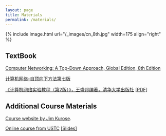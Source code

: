 ```yaml
---
layout: page
title: Materials
permalink: /materials/
---
```


{% include image.html url="/_images/cn_8th.jpg" width=175 align="right" %}

## TextBook

[Computer Networking: A Top-Down Approach, Global Edition, 8th Edition](https://github.com/TimorYang/Computer-Networking-Keith-Ross/blob/main/book/Computer%20Networking_%20A%20Top-Down%20Approach%2C%20Global%20Edition%2C%208th%20Edition.pdf?raw=true)

[计算机网络-自顶向下方法第七版](https://github.com/TimorYang/Computer-Networking-Keith-Ross/blob/main/book/%E8%AE%A1%E7%AE%97%E6%9C%BA%E7%BD%91%E7%BB%9C-%E8%87%AA%E9%A1%B6%E5%90%91%E4%B8%8B%E6%96%B9%E6%B3%95%E7%AC%AC%E4%B8%83%E7%89%88.pdf?raw=true)

[《计算机网络实验教程（第2版）》，王盛邦编著，清华大学出版社](https://lib-sysu.wqxuetang.com/deep/read/pdf?bid=3187090) [[PDF]](/cn-2024/static_files/计算机网络实验教程(第2版).pdf)

## Additional Course Materials

[Course website by Jim Kurose](https://gaia.cs.umass.edu/kurose_ross/index.php).

[Online course from USTC](https://www.bilibili.com/video/BV1JV411t7ow/?share_source=copy_web&vd_source=aa6451f6e14c3ab9b1d86b1c2c7e09ee) [[Slides]](http://staff.ustc.edu.cn/~qzheng/cn.zip)
